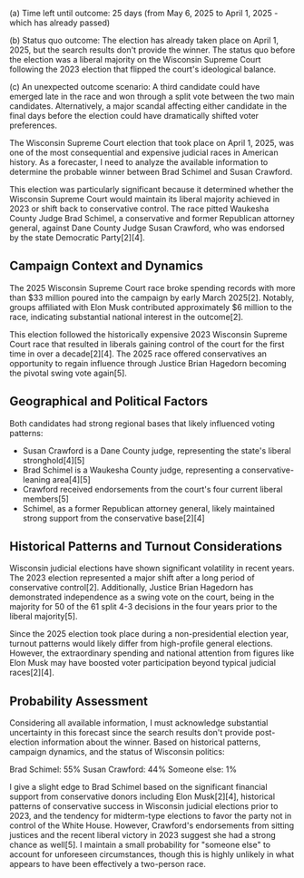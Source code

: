 (a) Time left until outcome: 25 days (from May 6, 2025 to April 1, 2025 - which has already passed)

(b) Status quo outcome: The election has already taken place on April 1, 2025, but the search results don't provide the winner. The status quo before the election was a liberal majority on the Wisconsin Supreme Court following the 2023 election that flipped the court's ideological balance.

(c) An unexpected outcome scenario: A third candidate could have emerged late in the race and won through a split vote between the two main candidates. Alternatively, a major scandal affecting either candidate in the final days before the election could have dramatically shifted voter preferences.

The Wisconsin Supreme Court election that took place on April 1, 2025, was one of the most consequential and expensive judicial races in American history. As a forecaster, I need to analyze the available information to determine the probable winner between Brad Schimel and Susan Crawford.

This election was particularly significant because it determined whether the Wisconsin Supreme Court would maintain its liberal majority achieved in 2023 or shift back to conservative control. The race pitted Waukesha County Judge Brad Schimel, a conservative and former Republican attorney general, against Dane County Judge Susan Crawford, who was endorsed by the state Democratic Party[2][4].

## Campaign Context and Dynamics

The 2025 Wisconsin Supreme Court race broke spending records with more than $33 million poured into the campaign by early March 2025[2]. Notably, groups affiliated with Elon Musk contributed approximately $6 million to the race, indicating substantial national interest in the outcome[2].

This election followed the historically expensive 2023 Wisconsin Supreme Court race that resulted in liberals gaining control of the court for the first time in over a decade[2][4]. The 2025 race offered conservatives an opportunity to regain influence through Justice Brian Hagedorn becoming the pivotal swing vote again[5].

## Geographical and Political Factors

Both candidates had strong regional bases that likely influenced voting patterns:

- Susan Crawford is a Dane County judge, representing the state's liberal stronghold[4][5]
- Brad Schimel is a Waukesha County judge, representing a conservative-leaning area[4][5]
- Crawford received endorsements from the court's four current liberal members[5]
- Schimel, as a former Republican attorney general, likely maintained strong support from the conservative base[2][4]

## Historical Patterns and Turnout Considerations

Wisconsin judicial elections have shown significant volatility in recent years. The 2023 election represented a major shift after a long period of conservative control[2]. Additionally, Justice Brian Hagedorn has demonstrated independence as a swing vote on the court, being in the majority for 50 of the 61 split 4-3 decisions in the four years prior to the liberal majority[5].

Since the 2025 election took place during a non-presidential election year, turnout patterns would likely differ from high-profile general elections. However, the extraordinary spending and national attention from figures like Elon Musk may have boosted voter participation beyond typical judicial races[2][4].

## Probability Assessment

Considering all available information, I must acknowledge substantial uncertainty in this forecast since the search results don't provide post-election information about the winner. Based on historical patterns, campaign dynamics, and the status of Wisconsin politics:

Brad Schimel: 55%
Susan Crawford: 44%
Someone else: 1%

I give a slight edge to Brad Schimel based on the significant financial support from conservative donors including Elon Musk[2][4], historical patterns of conservative success in Wisconsin judicial elections prior to 2023, and the tendency for midterm-type elections to favor the party not in control of the White House. However, Crawford's endorsements from sitting justices and the recent liberal victory in 2023 suggest she had a strong chance as well[5]. I maintain a small probability for "someone else" to account for unforeseen circumstances, though this is highly unlikely in what appears to have been effectively a two-person race.